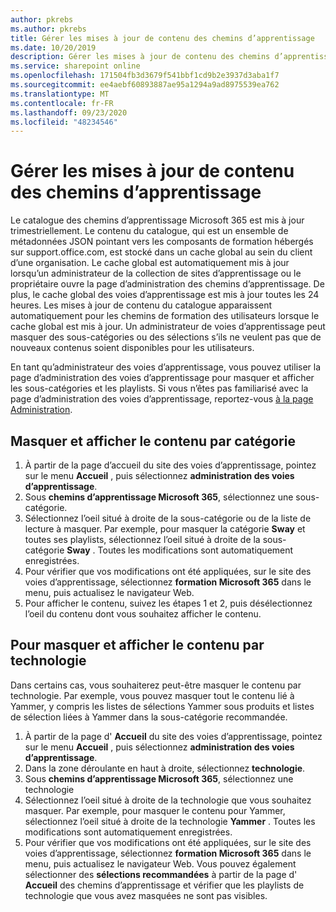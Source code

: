 ```yaml
---
author: pkrebs
ms.author: pkrebs
title: Gérer les mises à jour de contenu des chemins d’apprentissage
ms.date: 10/20/2019
description: Gérer les mises à jour de contenu des chemins d’apprentissage
ms.service: sharepoint online
ms.openlocfilehash: 171504fb3d3679f541bbf1cd9b2e3937d3aba1f7
ms.sourcegitcommit: ee4aebf60893887ae95a1294a9ad8975539ea762
ms.translationtype: MT
ms.contentlocale: fr-FR
ms.lasthandoff: 09/23/2020
ms.locfileid: "48234546"
---
```

# <a name="manage-learning-pathways-content-updates"></a>Gérer les mises à jour de contenu des chemins d’apprentissage
Le catalogue des chemins d’apprentissage Microsoft 365 est mis à jour trimestriellement. Le contenu du catalogue, qui est un ensemble de métadonnées JSON pointant vers les composants de formation hébergés sur support.office.com, est stocké dans un cache global au sein du client d’une organisation. Le cache global est automatiquement mis à jour lorsqu’un administrateur de la collection de sites d’apprentissage ou le propriétaire ouvre la page d’administration des chemins d’apprentissage. De plus, le cache global des voies d’apprentissage est mis à jour toutes les 24 heures. Les mises à jour de contenu du catalogue apparaissent automatiquement pour les chemins de formation des utilisateurs lorsque le cache global est mis à jour. Un administrateur de voies d’apprentissage peut masquer des sous-catégories ou des sélections s’ils ne veulent pas que de nouveaux contenus soient disponibles pour les utilisateurs.

En tant qu’administrateur des voies d’apprentissage, vous pouvez utiliser la page d’administration des voies d’apprentissage pour masquer et afficher les sous-catégories et les playlists. Si vous n’êtes pas familiarisé avec la page d’administration des voies d’apprentissage, reportez-vous [à la page Administration](custom_accessadmin.md).

## <a name="hide-and-unhide-content-by-category"></a>Masquer et afficher le contenu par catégorie
1. À partir de la page d’accueil du site des voies d’apprentissage, pointez sur le menu **Accueil** , puis sélectionnez **administration des voies d’apprentissage**.
2. Sous **chemins d’apprentissage Microsoft 365**, sélectionnez une sous-catégorie.
3. Sélectionnez l’oeil situé à droite de la sous-catégorie ou de la liste de lecture à masquer. Par exemple, pour masquer la catégorie **Sway** et toutes ses playlists, sélectionnez l’oeil situé à droite de la sous-catégorie **Sway** . Toutes les modifications sont automatiquement enregistrées.
4. Pour vérifier que vos modifications ont été appliquées, sur le site des voies d’apprentissage, sélectionnez **formation Microsoft 365** dans le menu, puis actualisez le navigateur Web.
5. Pour afficher le contenu, suivez les étapes 1 et 2, puis désélectionnez l’oeil du contenu dont vous souhaitez afficher le contenu.

## <a name="to-hide-and-unhide-content-by-technology"></a>Pour masquer et afficher le contenu par technologie
Dans certains cas, vous souhaiterez peut-être masquer le contenu par technologie. Par exemple, vous pouvez masquer tout le contenu lié à Yammer, y compris les listes de sélections Yammer sous produits et listes de sélection liées à Yammer dans la sous-catégorie recommandée.

1. À partir de la page d' **Accueil** du site des voies d’apprentissage, pointez sur le menu **Accueil** , puis sélectionnez **administration des voies d’apprentissage**.
2. Dans la zone déroulante en haut à droite, sélectionnez **technologie**.
3. Sous **chemins d’apprentissage Microsoft 365**, sélectionnez une technologie
4. Sélectionnez l’oeil situé à droite de la technologie que vous souhaitez masquer. Par exemple, pour masquer le contenu pour Yammer, sélectionnez l’oeil situé à droite de la technologie **Yammer** . Toutes les modifications sont automatiquement enregistrées.
5. Pour vérifier que vos modifications ont été appliquées, sur le site des voies d’apprentissage, sélectionnez **formation Microsoft 365** dans le menu, puis actualisez le navigateur Web. Vous pouvez également sélectionner des **sélections recommandées** à partir de la page d' **Accueil** des chemins d’apprentissage et vérifier que les playlists de technologie que vous avez masquées ne sont pas visibles.

